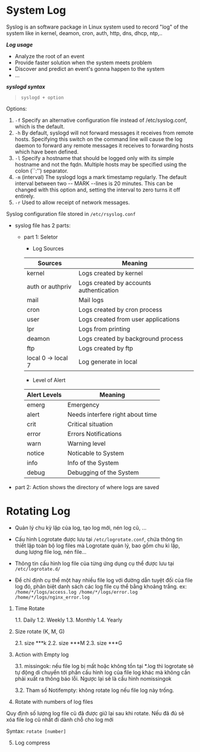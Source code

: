 # System Log

 Syslog is an software package in Linux system used to record "log" of the system like in kernel, deamon, cron, auth, http, dns, dhcp, ntp,..

**_Log usage_**
- Analyze the root of an event
- Provide faster solution when the system meets problem
- Discover and predict an event's gonna happen to the system
- ...

**_syslogd syntax_**

> `syslogd + option`

Options:

1. `-f` Specify an alternative configuration file instead of /etc/syslog.conf, which is the default.
2. `-h` By default, syslogd will not forward messages it receives from remote hosts. Specifying this switch on the command line will cause the log daemon to forward any remote messages it receives to forwarding hosts which have been defined.
3. `-l` Specify a hostname that should be logged only with its simple hostname and not the fqdn. Multiple hosts may be specified using the colon (``:'') separator.
4. `-m` (interval) The syslogd logs a mark timestamp regularly. The default interval between two -- MARK --lines is 20 minutes. This can be changed with this option and, setting the interval to zero turns it off entirely.
5. `-r` Used to allow receipt of network messages.

Syslog configuration file stored in `/etc/rsyslog.conf`

- syslog file has 2 parts:
  - part 1: Seletor
    - Log Sources
  
    |Sources| Meaning |
    |--------------|---------|
    |kernel | Logs created by kernel |
    |auth or authpriv | Logs created by accounts authentication |
    |mail | Mail logs |
    |cron | Logs created by cron process |
    |user | Logs created from user applications |
    |lpr | Logs from printing |
    |deamon | Logs created by background process |
    |ftp | Logs created by ftp | 
    |local 0 -> local 7 | Log generate in local |

    - Level of Alert

    | Alert Levels | Meaning |
    |--------------|---------|
    |emerg | Emergency |
    |alert | Needs interfere right about time |
    |crit | Critical situation |
    |error | Errors Notifications |
    |warn | Warning level |
    |notice | Noticable to System |
    |info | Info of the System |
    |debug | Debugging of the System |
    
 - part 2: Action shows the directory of where logs are saved
  
# Rotating Log

- Quản lý chu kỳ lặp của log, tạo log mới, nén log cũ, ...
 
- Cấu hình Logrotate được lưu tại `/etc/logrotate.conf`, chứa thông tin thiết lập toàn bộ log files mà Logrotate quản lý, bao gồm chu kì lặp, dung lượng file log, nén file…

- Thông tin cấu hình log file của từng ứng dụng cụ thể được lưu tại `/etc/logrotate.d/`

- Để chỉ định cụ thể một hay nhiều file log với đường dẫn tuyệt đối của file log đó, phân biệt danh sách các log file cụ thể bằng khoảng trắng. ex: `/home/*/logs/access.log /home/*/logs/error.log /home/*/logs/nginx_error.log`

1. Time Rotate
    
    1.1. Daily
    1.2. Weekly
    1.3. Monthly
    1.4. Yearly

2. Size rotate (K, M, G)

    2.1. size ***k
    2.2. size ***M
    2.3. size ***G
    
3. Action with Empty log

    3.1. missingok: nếu file log bị mất hoặc không tồn tại *.log thì logrotate sẽ tự động di chuyển tới phần cấu hình log của file log khác mà không cần phải xuất ra thông báo lỗi. Ngược lại sẽ là cấu hình nomissingok

    3.2. Tham số Notifempty: không rotate log nếu file log này trống.
    
4. Rotate with numbers of log files

  Quy định số lượng log file cũ đã được giữ lại sau khi rotate. Nếu đã đủ sẽ xóa file log cũ nhất đi dành chỗ cho log mới

  Syntax: `rotate [number]`

5. Log compress
